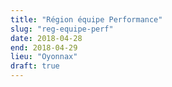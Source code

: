 ```yaml
---
title: "Région équipe Performance"
slug: "reg-equipe-perf"
date: 2018-04-28
end: 2018-04-29
lieu: "Oyonnax"
draft: true
---
```

